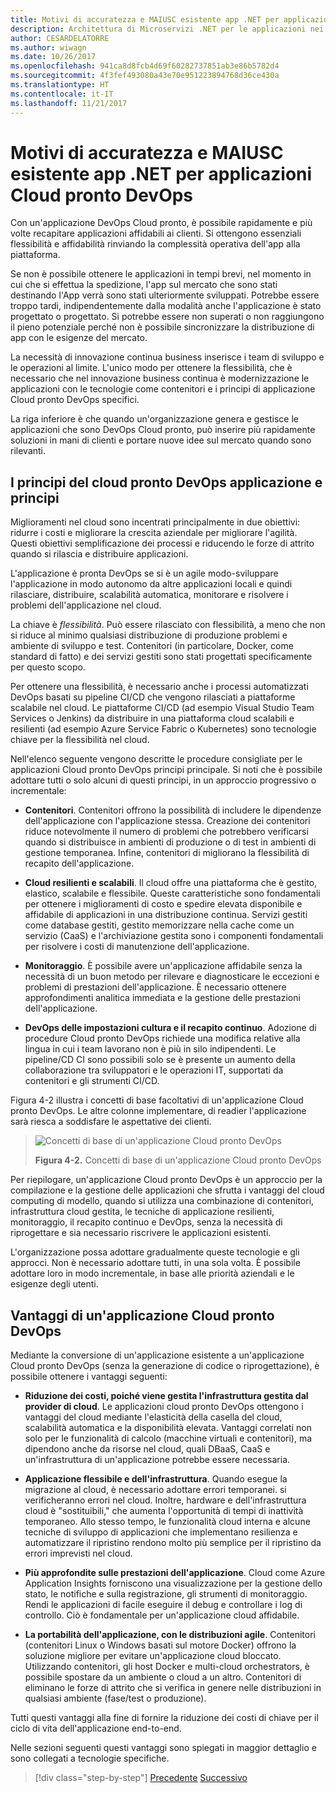 ```yaml
---
title: Motivi di accuratezza e MAIUSC esistente app .NET per applicazioni Cloud pronto DevOps
description: Architettura di Microservizi .NET per le applicazioni nei contenitori .NET | Motivi di accuratezza e MAIUSC esistente app .NET per applicazioni Cloud pronto DevOps
author: CESARDELATORRE
ms.author: wiwagn
ms.date: 10/26/2017
ms.openlocfilehash: 941ca8d8fcb4d69f60282737851ab3e86b5782d4
ms.sourcegitcommit: 4f3fef493080a43e70e951223894768d36ce430a
ms.translationtype: HT
ms.contentlocale: it-IT
ms.lasthandoff: 11/21/2017
---
```

# <a name="reasons-to-lift-and-shift-existing-net-apps-to-cloud-devops-ready-applications"></a>Motivi di accuratezza e MAIUSC esistente app .NET per applicazioni Cloud pronto DevOps

Con un'applicazione DevOps Cloud pronto, è possibile rapidamente e più volte recapitare applicazioni affidabili ai clienti. Si ottengono essenziali flessibilità e affidabilità rinviando la complessità operativa dell'app alla piattaforma.

Se non è possibile ottenere le applicazioni in tempi brevi, nel momento in cui che si effettua la spedizione, l'app sul mercato che sono stati destinando l'App verrà sono stati ulteriormente sviluppati. Potrebbe essere troppo tardi, indipendentemente dalla modalità anche l'applicazione è stato progettato o progettato. Si potrebbe essere non superati o non raggiungono il pieno potenziale perché non è possibile sincronizzare la distribuzione di app con le esigenze del mercato.

La necessità di innovazione continua business inserisce i team di sviluppo e le operazioni al limite. L'unico modo per ottenere la flessibilità, che è necessario che nel innovazione business continua è modernizzazione le applicazioni con le tecnologie come contenitori e i principi di applicazione Cloud pronto DevOps specifici.

La riga inferiore è che quando un'organizzazione genera e gestisce le applicazioni che sono DevOps Cloud pronto, può inserire più rapidamente soluzioni in mani di clienti e portare nuove idee sul mercato quando sono rilevanti.

## <a name="cloud-devops-ready-application-principles-and-tenets"></a>I principi del cloud pronto DevOps applicazione e principi 

Miglioramenti nel cloud sono incentrati principalmente in due obiettivi: ridurre i costi e migliorare la crescita aziendale per migliorare l'agilità. Questi obiettivi semplificazione dei processi e riducendo le forze di attrito quando si rilascia e distribuire applicazioni.

L'applicazione è pronta DevOps se si è un agile modo-sviluppare l'applicazione in modo autonomo da altre applicazioni locali e quindi rilasciare, distribuire, scalabilità automatica, monitorare e risolvere i problemi dell'applicazione nel cloud.

La chiave è *flessibilità*. Può essere rilasciato con flessibilità, a meno che non si riduce al minimo qualsiasi distribuzione di produzione problemi e ambiente di sviluppo e test. Contenitori (in particolare, Docker, come standard di fatto) e dei servizi gestiti sono stati progettati specificamente per questo scopo.

Per ottenere una flessibilità, è necessario anche i processi automatizzati DevOps basati su pipeline CI/CD che vengono rilasciati a piattaforme scalabile nel cloud. Le piattaforme CI/CD (ad esempio Visual Studio Team Services o Jenkins) da distribuire in una piattaforma cloud scalabili e resilienti (ad esempio Azure Service Fabric o Kubernetes) sono tecnologie chiave per la flessibilità nel cloud.

Nell'elenco seguente vengono descritte le procedure consigliate per le applicazioni Cloud pronto DevOps principi principale. Si noti che è possibile adottare tutti o solo alcuni di questi principi, in un approccio progressivo o incrementale:

-   **Contenitori**. Contenitori offrono la possibilità di includere le dipendenze dell'applicazione con l'applicazione stessa. Creazione dei contenitori riduce notevolmente il numero di problemi che potrebbero verificarsi quando si distribuisce in ambienti di produzione o di test in ambienti di gestione temporanea. Infine, contenitori di migliorano la flessibilità di recapito dell'applicazione.

-   **Cloud resilienti e scalabili**. Il cloud offre una piattaforma che è gestito, elastico, scalabile e flessibile. Queste caratteristiche sono fondamentali per ottenere i miglioramenti di costo e spedire elevata disponibile e affidabile di applicazioni in una distribuzione continua. Servizi gestiti come database gestiti, gestito memorizzare nella cache come un servizio (CaaS) e l'archiviazione gestita sono i componenti fondamentali per risolvere i costi di manutenzione dell'applicazione.

-   **Monitoraggio**. È possibile avere un'applicazione affidabile senza la necessità di un buon metodo per rilevare e diagnosticare le eccezioni e problemi di prestazioni dell'applicazione. È necessario ottenere approfondimenti analitica immediata e la gestione delle prestazioni dell'applicazione.

-   **DevOps delle impostazioni cultura e il recapito continuo**. Adozione di procedure Cloud pronto DevOps richiede una modifica relative alla lingua in cui i team lavorano non è più in silo indipendenti. Le pipeline/CD CI sono possibili solo se è presente un aumento della collaborazione tra sviluppatori e le operazioni IT, supportati da contenitori e gli strumenti CI/CD.

Figura 4-2 illustra i concetti di base facoltativi di un'applicazione Cloud pronto DevOps. Le altre colonne implementare, di readier l'applicazione sarà riesca a soddisfare le aspettative dei clienti.

> ![Concetti di base di un'applicazione Cloud pronto DevOps](./media/image2.png)
>
> **Figura 4-2.** Concetti di base di un'applicazione Cloud pronto DevOps

Per riepilogare, un'applicazione Cloud pronto DevOps è un approccio per la compilazione e la gestione delle applicazioni che sfrutta i vantaggi del cloud computing di modello, quando si utilizza una combinazione di contenitori, infrastruttura cloud gestita, le tecniche di applicazione resilienti, monitoraggio, il recapito continuo e DevOps, senza la necessità di riprogettare e sia necessario riscrivere le applicazioni esistenti.

L'organizzazione possa adottare gradualmente queste tecnologie e gli approcci. Non è necessario adottare tutti, in una sola volta. È possibile adottare loro in modo incrementale, in base alle priorità aziendali e le esigenze degli utenti.

## <a name="benefits-of-a-cloud-devops-ready-application"></a>Vantaggi di un'applicazione Cloud pronto DevOps

Mediante la conversione di un'applicazione esistente a un'applicazione Cloud pronto DevOps (senza la generazione di codice o riprogettazione), è possibile ottenere i vantaggi seguenti:

-   **Riduzione dei costi, poiché viene gestita l'infrastruttura gestita dal provider di cloud**. Le applicazioni cloud pronto DevOps ottengono i vantaggi del cloud mediante l'elasticità della casella del cloud, scalabilità automatica e la disponibilità elevata. Vantaggi correlati non solo per le funzionalità di calcolo (macchine virtuali e contenitori), ma dipendono anche da risorse nel cloud, quali DBaaS, CaaS e un'infrastruttura di un'applicazione potrebbe essere necessaria.

-   **Applicazione flessibile e dell'infrastruttura**. Quando esegue la migrazione al cloud, è necessario adottare errori temporanei. si verificheranno errori nel cloud. Inoltre, hardware e dell'infrastruttura cloud è "sostituibili," che aumenta l'opportunità di tempi di inattività temporaneo. Allo stesso tempo, le funzionalità cloud interna e alcune tecniche di sviluppo di applicazioni che implementano resilienza e automatizzare il ripristino rendono molto più semplice per il ripristino da errori imprevisti nel cloud.

-   **Più approfondite sulle prestazioni dell'applicazione**. Cloud come Azure Application Insights forniscono una visualizzazione per la gestione dello stato, le notifiche e sulla registrazione, gli strumenti di monitoraggio. Rendi le applicazioni di facile eseguire il debug e controllare i log di controllo. Ciò è fondamentale per un'applicazione cloud affidabile.

-   **La portabilità dell'applicazione, con le distribuzioni agile**. Contenitori (contenitori Linux o Windows basati sul motore Docker) offrono la soluzione migliore per evitare un'applicazione cloud bloccato. Utilizzando contenitori, gli host Docker e multi-cloud orchestrators, è possibile spostare da un ambiente o cloud a un altro. Contenitori di eliminano le forze di attrito che si verifica in genere nelle distribuzioni in qualsiasi ambiente (fase/test o produzione).

Tutti questi vantaggi alla fine di fornire la riduzione dei costi di chiave per il ciclo di vita dell'applicazione end-to-end.

Nelle sezioni seguenti questi vantaggi sono spiegati in maggior dettaglio e sono collegati a tecnologie specifiche.

>[!div class="step-by-step"]
[Precedente](index.md)
[Successivo](microsoft-technologies-in-cloud-devops-ready-applications.md)
